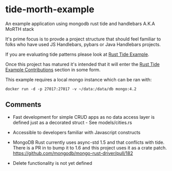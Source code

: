 # tide-morth-example

An example application using mongodb rust tide and handlebars A.K.A MoRTH stack 

It's prime focus is to provde a project structure that should feel familiar to folks who have used JS Handlebars, pybars or Java Handlebars projects.

If you are evaluating tide patterns please look at [Rust Tide Example](https://github.com/jbr/tide-example).

Once this project has matured it's intended that it will enter the [Rust Tide Example Contributions](https://github.com/jbr/tide-example#contributing) section in some form.

This example requires a local mongo instance which can be ran with:

```
docker run -d -p 27017:27017 -v ~/data:/data/db mongo:4.2
```

## Comments

* Fast development for simple CRUD apps as no data access layer is defined just as a decorated struct - See models/cities.rs

* Accessible to developers familiar with Javascript constructs

* MongoDB Rust currently uses async-std 1.5 and that conflicts with tide. There is a PR in to bump it to 1.6 and this project uses it as a crate patch.
    https://github.com/mongodb/mongo-rust-driver/pull/182

* Delete functionality is not yet defined
